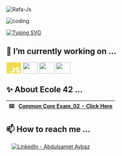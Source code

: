 <div style="display: center"><br>
  <img align="center" alt="Rafa-Js" height="30" width="40" src="https://tenor.com/bqrUA.gif">
  
  ![coding](https://user-images.githubusercontent.com/87485705/217585443-c2d1afb4-5cb0-478e-93a7-a89b1b7b9fa2.gif)
 
<a href="https://git.io/typing-svg" class = "auto-type"><img src="https://readme-typing-svg.demolab.com?font=Fira+Code&pause=1000&vCenter=true&width=435&lines=Welcome+to+My+Github+Profile+%F0%9F%91%8B;I+hope+You+like+it+." alt="Typing SVG" /></a>

## 🔭 I’m currently working on ...

<div style="display: inline_block">
  <img align="center" height="30" width="40" src="https://raw.githubusercontent.com/devicons/devicon/master/icons/javascript/javascript-plain.svg">

  <img align="center" height="30" width="40" src="https://cdn.jsdelivr.net/gh/devicons/devicon/icons/flutter/flutter-original.svg">
 
   <img align="center" height="30" width="40" src="https://cdn.jsdelivr.net/gh/devicons/devicon/icons/c/c-original.svg">
    
   <img align="center" height="30" width="40" src="https://cdn.jsdelivr.net/gh/devicons/devicon/icons/nodejs/nodejs-original.svg">
    
</div>
  
  ## ✨ About Ecole 42 ...
  
  | :keyboard:  &nbsp; [Common Core Exam_02 - Click Here](https://gist.github.com/sametaybaz/301f130d9363b66c2685d65218649054)| 
|:--|
  
  ## 📫 How to reach me ...
  
  &emsp;[![LinkedIn - Abdulsamet Aybaz](https://img.shields.io/badge/LinkedIn-0077B5?style=for-the-badge&logo=linkedin&logoColor=white)](https://www.linkedin.com/in/abdulsamet-aybaz-b38828192/)&emsp;

  
<!--
![Anurag's GitHub stats](https://github-readme-stats.vercel.app/api?username=sametaybaz&show_icons=true&theme=radical) [![Top Langs](https://github-readme-stats.vercel.app/api/top-langs/?username=anuraghazra&layout=compact&theme=radical)](https://github.com/anuraghazra/github-readme-stats)

**sametaybaz/sametaybaz** is a ✨ _special_ ✨ repository because its `README.md` (this file) appears on your GitHub profile.

Here are some ideas to get you started:

- 🔭 I’m currently working on ...
- 🌱 I’m currently learning ...
- 👯 I’m looking to collaborate on ...
- 🤔 I’m looking for help with ...
- 💬 Ask me about ...
- 📫 How to reach me: ...
- 😄 Pronouns: ...
- ⚡ Fun fact: ...
-->
